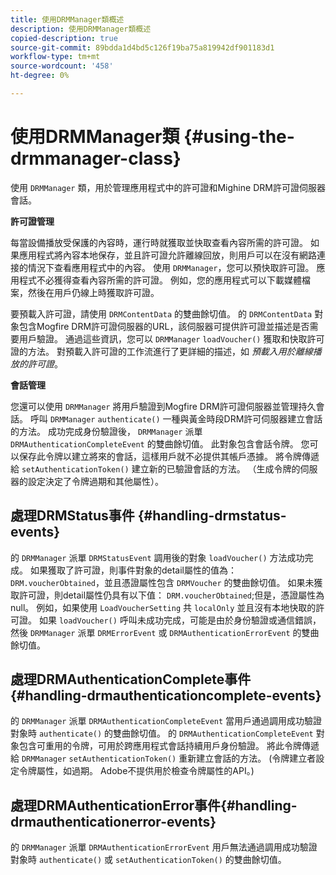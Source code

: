 ```yaml
---
title: 使用DRMManager類概述
description: 使用DRMManager類概述
copied-description: true
source-git-commit: 89bdda1d4bd5c126f19ba75a819942df901183d1
workflow-type: tm+mt
source-wordcount: '458'
ht-degree: 0%

---
```



# 使用DRMManager類 {#using-the-drmmanager-class}

使用 `DRMManager` 類，用於管理應用程式中的許可證和Mighine DRM許可證伺服器會話。

**許可證管理**

每當設備播放受保護的內容時，運行時就獲取並快取查看內容所需的許可證。 如果應用程式將內容本地保存，並且許可證允許離線回放，則用戶可以在沒有網路連接的情況下查看應用程式中的內容。 使用 `DRMManager`，您可以預快取許可證。 應用程式不必獲得查看內容所需的許可證。 例如，您的應用程式可以下載媒體檔案，然後在用戶仍線上時獲取許可證。

要預載入許可證，請使用 `DRMContentData` 的雙曲餘切值。 的 `DRMContentData` 對象包含Mogfire DRM許可證伺服器的URL，該伺服器可提供許可證並描述是否需要用戶驗證。 通過這些資訊，您可以 `DRMManager` `loadVoucher()` 獲取和快取許可證的方法。 對預載入許可證的工作流進行了更詳細的描述，如 *預載入用於離線播放的許可證*。

**會話管理**

您還可以使用 `DRMManager` 將用戶驗證到Mogfire DRM許可證伺服器並管理持久會話。 呼叫 `DRMManager` `authenticate()` 一種與黃金時段DRM許可伺服器建立會話的方法。 成功完成身份驗證後， `DRMManager` 派單 `DRMAuthenticationCompleteEvent` 的雙曲餘切值。 此對象包含會話令牌。 您可以保存此令牌以建立將來的會話，這樣用戶就不必提供其帳戶憑據。 將令牌傳遞給 `setAuthenticationToken()` 建立新的已驗證會話的方法。 （生成令牌的伺服器的設定決定了令牌過期和其他屬性）。

## 處理DRMStatus事件 {#handling-drmstatus-events}

的 `DRMManager` 派單 `DRMStatusEvent` 調用後的對象 `loadVoucher()` 方法成功完成。 如果獲取了許可證，則事件對象的detail屬性的值為： `DRM.voucherObtained`，並且憑證屬性包含 `DRMVoucher` 的雙曲餘切值。 如果未獲取許可證，則detail屬性仍具有以下值： `DRM.voucherObtained`;但是，憑證屬性為null。 例如，如果使用 `LoadVoucherSetting` 共 `localOnly` 並且沒有本地快取的許可證。 如果 `loadVoucher()` 呼叫未成功完成，可能是由於身份驗證或通信錯誤，然後 `DRMManager` 派單 `DRMErrorEvent` 或 `DRMAuthenticationErrorEvent` 的雙曲餘切值。

## 處理DRMAuthenticationComplete事件{#handling-drmauthenticationcomplete-events}

的 `DRMManager` 派單 `DRMAuthenticationCompleteEvent` 當用戶通過調用成功驗證對象時 `authenticate()` 的雙曲餘切值。 的 `DRMAuthenticationCompleteEvent` 對象包含可重用的令牌，可用於跨應用程式會話持續用戶身份驗證。 將此令牌傳遞給 `DRMManager` `setAuthenticationToken()` 重新建立會話的方法。 (令牌建立者設定令牌屬性，如過期。 Adobe不提供用於檢查令牌屬性的API。)

## 處理DRMAuthenticationError事件{#handling-drmauthenticationerror-events}

的 `DRMManager` 派單 `DRMAuthenticationErrorEvent` 用戶無法通過調用成功驗證對象時 `authenticate()` 或 `setAuthenticationToken()` 的雙曲餘切值。